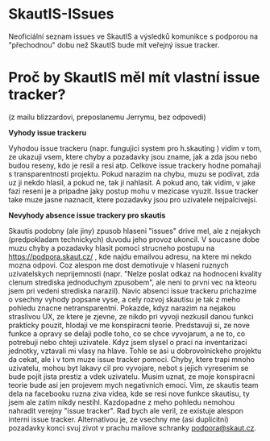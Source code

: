 # SkautIS-ISsues
Neoficiální seznam issues ve SkautIS a výsledků komunikce s podporou na "přechodnou" dobu než SkautIS bude mít veřejný issue tracker. 

# Proč by SkautIS měl mít vlastní issue tracker?
(z mailu blizzardovi, preposlanemu Jerrymu, bez odpovedi)

**Vyhody issue trackeru** 

Vyhodou issue trackeru (napr. fungujici system pro h.skauting ) vidim v tom, ze ukazuji vsem, ktere chyby a pozadavky jsou zname, jak a zda jsou nebo budou reseny, kdo je resil a resi atp. Celkove issue trackery hodne pomahaji s transparentnosti projektu. Pokud narazim na chybu, muzu se podivat, zda uz ji nekdo hlasil, a pokud ne, tak ji nahlasit. A pokud ano, tak vidim, v jake fazi reseni je a pripadne jaky postup mohu v mezicase vyuzit. Issue tracker take muze jasne naznacit, ktere pozadavky jsou pro uzivatele nejpalcivejsi.

**Nevyhody absence issue trackery pro skautis**

Skautis podobny (ale jiny) zpusob hlaseni "issues" drive mel, ale z nejakych (predpokladam technickych) duvodu jeho provoz ukoncil. V soucasne dobe muzu chyby a pozadavky hlasit pomoci strucneho postupu na https://podpora.skaut.cz/ , kde najdu emailvou adresu, na ktere mi nekdo mozna odpovi. Coz alespon me dost demotivuje v hlaseni ruznych uzivatelskych neprijemnosti (napr. "Nelze poslat odkaz na hodnoceni kvality clenum strediska jednoduchym zpusobem", ale neni to prvni vec na kteoru jsem pri vedeni strediska narazil).
Navic absenci issue trackeru prichazime o vsechny vyhody popsane vyse, a cely rozvoj skautisu je tak z meho pohledu znacne netransparentni. Pokazde, kdyz narazim na nejakou straslivou UX, ze ktere je zjevne, ze nikdo pri vyvoji nezkusil danou funkci prakticky pouzit, hlodaji ve me konspiracni teorie.  Predstavuji si, ze nove funkce a opravy se delaji podle toho, co se chce vyvojarum, a ne to, co potrebuji nebo chteji uzivatele. Kdyz jsem slysel o praci na inventarizaci jednotky, vztavali mi vlasy na hlave. Tohle se asi u dobrovolnickeho projektu da cekat, ale i v tom muze issue tracker pomoci. Chyby, ktere trapi mnoho uzivatelu, mohou byt lakavy cil pro vyvojare, nebot s jejich vyresenim se bude pojit jista prestiz a vdek uzivatelu. Musim uznat, ze moje konspiracni teorie bude asi jen projevem mych negativnich emoci. Vim, ze skautis team dela na facebooku ruzna ziva videa, kde se resi nove funkce skautisu, ty jsem ale zatim nikdy nestihl. Kazdopadne z meho pohledu nemohou nahradit verejny "issue tracker". Rad bych ale veril, ze existuje alespon interni issue tracker. Alternativou je, ze vsechny me (asi duplicitni) pozadavky konci svuj zivot v prachu mailove schranky podpora@skaut.cz. 

